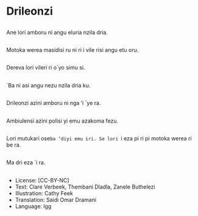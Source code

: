 # Drileonzi

##
Ane lori amboru ni angu
eluria nzila dria.

##
Motoka werea masidisi
ru ni ri i vile risi angu
etu oru.

##
Dereva lori vileri ri o`yo
simu si.

##
`Ba ni asi angu nezu
nzila dria ku.

##
Drileonzi azini amboru
ni nga ‘i `ye ra.

##
Ambiulensi azini polisi
yi emu azakoma fezu.

##
Lori mutukari ose`ba
‘diyi emu iri. Se lori `i
eza pi ri pi motoka
werea ri be ra.

##
Ma dri eza `i ra.

##
* License: [CC-BY-NC]
* Text: Clare Verbeek, Thembani Dladla, Zanele Buthelezi
* Illustration: Cathy Feek
* Translation: Saidi Omar Dramani
* Language: lgg
